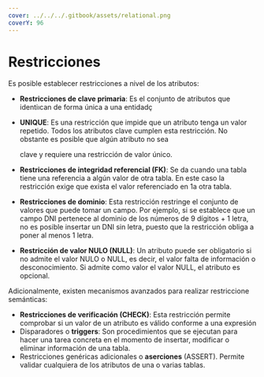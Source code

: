 ```yaml
---
cover: ../../../.gitbook/assets/relational.png
coverY: 96
---
```


# Restricciones

Es posible establecer restricciones a nivel de los atributos:

* **Restricciones de clave primaria**: Es el conjunto de atributos que identiıcan de forma única a una entidadç
*   **UNIQUE**: Es una restricción que impide que un atributo tenga un valor repetido. Todos los atributos clave cumplen esta restricción. No obstante es posible que algún atributo no sea

    clave y requiere una restricción de valor único.&#x20;
* **Restricciones de integridad referencial (FK)**: Se da cuando una tabla tiene una referencia a algún valor de otra tabla. En este caso la restricción exige que exista el valor referenciado en 1a otra tabla.
* **Restricciones de dominio**: Esta restricción restringe el conjunto de valores que puede tomar un campo. Por ejemplo, si se establece que un campo DNI pertenece al dominio de los números de 9 dígitos + 1 letra, no es posible insertar un DNI sin letra, puesto que la restricción obliga a poner al menos 1 letra.
* **Restricción de valor NULO (NULL)**: Un atributo puede ser obligatorio si no admite el valor NULO o NULL, es decir, el valor falta de información o desconocimiento. Si admite como valor el valor NULL, el atributo es opcional.&#x20;

Adicionalmente, existen mecanismos avanzados para realizar restriccione semánticas:

* **Restricciones de verificación (CHECK)**: Esta restricción permite comprobar si un valor de un atributo es válido conforme a una expresión
* Disparadores o **triggers**: Son procedimientos que se ejecutan para hacer una tarea concreta en el momento de insertar, modificar o eliminar información de una tabla.
* Restricciones genéricas adicionales o **aserciones** (ASSERT). Permite validar cualquiera de los atributos de una o varias tablas.
